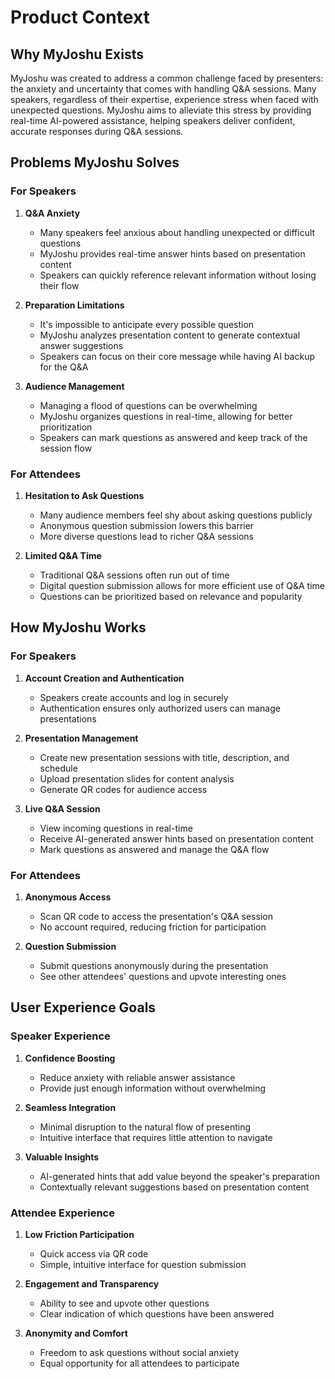 # Product Context

## Why MyJoshu Exists

MyJoshu was created to address a common challenge faced by presenters: the anxiety and uncertainty that comes with handling Q&A sessions. Many speakers, regardless of their expertise, experience stress when faced with unexpected questions. MyJoshu aims to alleviate this stress by providing real-time AI-powered assistance, helping speakers deliver confident, accurate responses during Q&A sessions.

## Problems MyJoshu Solves

### For Speakers

1. **Q&A Anxiety**

   - Many speakers feel anxious about handling unexpected or difficult questions
   - MyJoshu provides real-time answer hints based on presentation content
   - Speakers can quickly reference relevant information without losing their flow

2. **Preparation Limitations**

   - It's impossible to anticipate every possible question
   - MyJoshu analyzes presentation content to generate contextual answer suggestions
   - Speakers can focus on their core message while having AI backup for the Q&A

3. **Audience Management**
   - Managing a flood of questions can be overwhelming
   - MyJoshu organizes questions in real-time, allowing for better prioritization
   - Speakers can mark questions as answered and keep track of the session flow

### For Attendees

1. **Hesitation to Ask Questions**

   - Many audience members feel shy about asking questions publicly
   - Anonymous question submission lowers this barrier
   - More diverse questions lead to richer Q&A sessions

2. **Limited Q&A Time**
   - Traditional Q&A sessions often run out of time
   - Digital question submission allows for more efficient use of Q&A time
   - Questions can be prioritized based on relevance and popularity

## How MyJoshu Works

### For Speakers

1. **Account Creation and Authentication**

   - Speakers create accounts and log in securely
   - Authentication ensures only authorized users can manage presentations

2. **Presentation Management**

   - Create new presentation sessions with title, description, and schedule
   - Upload presentation slides for content analysis
   - Generate QR codes for audience access

3. **Live Q&A Session**
   - View incoming questions in real-time
   - Receive AI-generated answer hints based on presentation content
   - Mark questions as answered and manage the Q&A flow

### For Attendees

1. **Anonymous Access**

   - Scan QR code to access the presentation's Q&A session
   - No account required, reducing friction for participation

2. **Question Submission**
   - Submit questions anonymously during the presentation
   - See other attendees' questions and upvote interesting ones

## User Experience Goals

### Speaker Experience

1. **Confidence Boosting**

   - Reduce anxiety with reliable answer assistance
   - Provide just enough information without overwhelming

2. **Seamless Integration**

   - Minimal disruption to the natural flow of presenting
   - Intuitive interface that requires little attention to navigate

3. **Valuable Insights**
   - AI-generated hints that add value beyond the speaker's preparation
   - Contextually relevant suggestions based on presentation content

### Attendee Experience

1. **Low Friction Participation**

   - Quick access via QR code
   - Simple, intuitive interface for question submission

2. **Engagement and Transparency**

   - Ability to see and upvote other questions
   - Clear indication of which questions have been answered

3. **Anonymity and Comfort**
   - Freedom to ask questions without social anxiety
   - Equal opportunity for all attendees to participate
